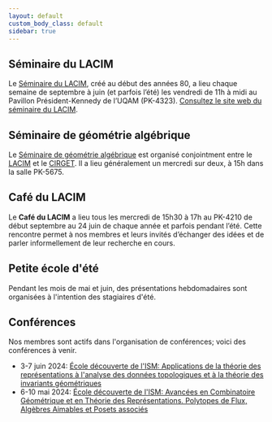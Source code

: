 ```yaml
---
layout: default
custom_body_class: default
sidebar: true
---
```


## Séminaire du LACIM

Le [Séminaire du LACIM](seminaire.html), créé au début des années 80, a lieu
chaque semaine de septembre à juin (et parfois l’été) les vendredi de 11h
à midi au Pavillon Président-Kennedy de l’UQAM (PK-4323).
[Consultez le site web du séminaire du LACIM](seminaire.html).

## Séminaire de géométrie algébrique

Le
[Séminaire de géométrie algébrique](https://cirget.uqam.ca/fr/seminaires.html#sminaire-de-gomtrie-algbrique---organis-par-brent-pym-jake-levinson-steven-lu-et-joel-kamnitzer)
est organisé conjointment entre le
[LACIM](https://lacim.uqam.ca)
et le
[CIRGET](https://cirget.uqam.ca).
Il a lieu généralement un mercredi sur deux, à 15h dans la salle PK-5675.

## Café du LACIM

Le **Café du LACIM** a lieu tous les mercredi de 15h30 à 17h au PK-4210 de début
septembre au 24 juin de chaque année et parfois pendant l’été. Cette rencontre
permet à nos membres et leurs invités d’échanger des idées et de parler
informellement de leur recherche en cours.

## Petite école d'été

Pendant les mois de mai et juin, des présentations hebdomadaires sont organisées
à l'intention des stagiaires d'été.

## Conférences

Nos membres sont actifs dans l'organisation de conférences;
voici des conférences à venir.

- 3-7 juin 2024: [École découverte de l'ISM: Applications de la théorie des représentations à l'analyse des données topologiques et à la théorie des invariants géométriques](https://sites.google.com/view/montreal-rep-summer-school2024/)
- 6-10 mai 2024: [École découverte de l'ISM: Avancées en Combinatoire Géométrique et en Théorie des Représentations. Polytopes de Flux, Algèbres Aimables et Posets associés](http://ism.uqam.ca/flow/fr/index.html)
